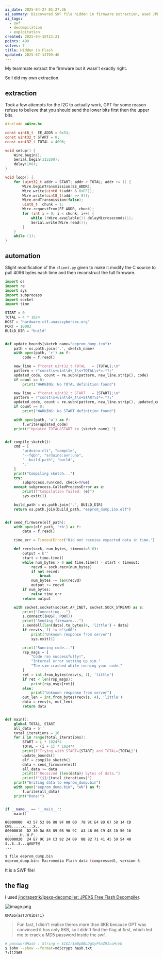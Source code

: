 ```yaml
---
ai_date: 2025-04-27 05:27:36
ai_summary: Discovered SWF file hidden in firmware extraction, used JPEXS decompiler to extract flag
ai_tags:
  - swf
  - decompilation
  - exploitation
created: 2025-04-18T23:21
points: 499
solves: 7
title: Hidden in Flash
updated: 2025-07-14T09:46
---
```


My teammate extract the firmware but it wasn't exactly right.

So I did my own extraction.

## extraction
Took a few attempts for the I2C to actually work, GPT for some reason refuse to believe that you should send the lower bits first then the upper bits.

```c [eeprom_dump.ino]
#include <Wire.h>

const uint8_t  EE_ADDR = 0x54;
const uint32_t START = 0;
const uint32_t TOTAL = 4096;

void setup() {
    Wire.begin();
    Serial.begin(115200);
    delay(100);
}

void loop() {
    for (uint32_t addr = START; addr < TOTAL; addr += 1) {
        Wire.beginTransmission(EE_ADDR);
        Wire.write(uint8_t(addr & 0xFF));
        Wire.write(uint8_t(addr >> 8));
        Wire.endTransmission(false);
        uint8_t  chunk = 1;
        Wire.requestFrom(EE_ADDR, chunk);
        for (int i = 0; i < chunk; i++) {
            while (!Wire.available()) delayMicroseconds(1);
            Serial.write(Wire.read());
        }
    }
    while (1);
}
```

## automation
Slight modification of the `client.py` given to make it modify the C source to pull 4096 bytes each time and then reconstruct the full firmware.

```python
import os
import re
import sys
import subprocess
import socket
import time

START = 0
TOTAL = 4 * 1024
HOST = "hardware.ctf.umasscybersec.org"
PORT = 10003
BUILD_DIR = "build"


def update_bounds(sketch_name="eeprom_dump.ino"):
    path = os.path.join('.', sketch_name)
    with open(path, 'r') as f:
        code = f.read()

    new_line = f"const uint32_t TOTAL   = {TOTAL};\n"
    pattern = r"const\s+uint\d+_t\s+TOTAL\s*=.*?;"
    updated_code, count = re.subn(pattern, new_line.strip(), code)
    if count == 0:
        print("WARNING: No TOTAL definition found")

    new_line = f"const uint32_t START   = {START};\n"
    pattern = r"const\s+uint\d+_t\s+START\s*=.*?;"
    updated_code, count = re.subn(pattern, new_line.strip(), updated_code)
    if count == 0:
        print("WARNING: No START definition found")

    with open(path, 'w') as f:
        f.write(updated_code)
    print(f"Updated TOTAL&START in {sketch_name}.")


def compile_sketch():
    cmd = [
        "arduino-cli", "compile",
        "--fqbn", "arduino:avr:uno",
        "--build-path", 'build',
        '.'
    ]
    print("Compiling sketch...")
    try:
        subprocess.run(cmd, check=True)
    except subprocess.CalledProcessError as e:
        print(f"Compilation failed: {e}")
        sys.exit(1)

    build_path = os.path.join('.', BUILD_DIR)
    return os.path.join(build_path, "eeprom_dump.ino.elf")


def send_firmware(elf_path):
    with open(elf_path, 'rb') as f:
        data = f.read()

    time_err = TimeoutError("Did not receive expected data in time.")

    def recv(sock, num_bytes, timeout=5.0):
        output = b''
        start = time.time()
        while num_bytes > 0 and time.time() - start < timeout:
            recvd = sock.recv(num_bytes)
            if not recvd:
                break
            num_bytes -= len(recvd)
            output += recvd
        if num_bytes:
            raise time_err
        return output

    with socket.socket(socket.AF_INET, socket.SOCK_STREAM) as s:
        print("Connecting...")
        s.connect((HOST, PORT))
        print("Sending firmware...")
        s.sendall(len(data).to_bytes(4, 'little') + data)
        if recv(s, 1) != b"\x00":
            print("Unknown response from server")
            sys.exit(1)

        print("Running code...")
        rsp_msgs = [
            "Code ran successfully!",
            "Internal error setting up sim."
            "The sim crashed while running your code."
        ]
        ret = int.from_bytes(recv(s, 1), 'little')
        if ret < len(rsp_msgs):
            print(rsp_msgs[ret])
        else:
            print("Unknown response from server")
        out_len = int.from_bytes(recv(s, 4), 'little')
        data = recv(s, out_len)
        return data


def main():
    global TOTAL, START
    all_data = b''
    total_iterations = 16
    for i in range(total_iterations):
        START = i * 1024*4
        TOTAL = (i + 1) * 1024*4
        print(f"Trying with START={START} and TOTAL={TOTAL}")
        update_bounds()
        elf = compile_sketch()
        data = send_firmware(elf)
        all_data += data
        print(f"Received {len(data)} bytes of data.")
        print(f"{i}/{total_iterations}")
    print("Writing data to eeprom_dump.bin")
    with open("eeprom_dump.bin", "wb") as f:
        f.write(all_data)
    print("Done!")


if __name__ == '__main__':
    main()
```

```
00000000  43 57 53 06 88 9F 00 00  78 9C E4 BD 07 58 14 CD  CWS.....x....X..
00000010  D2 30 DA B3 89 05 96 9C  A3 48 06 C9 48 10 50 16  .......H..H.P.
00000020  24 E7 9C 24 C3 92 24 09  0B 82 71 41 45 50 54 40  $..$..$...qAEPT@
...
```

```bash
$ file eeprom_dump.bin
eeprom_dump.bin: Macromedia Flash data (compressed), version 6
```

It is a SWF file!
## the flag

I used [jindrapetrik/jpexs-decompiler: JPEXS Free Flash Decompiler](https://github.com/jindrapetrik/jpexs-decompiler).

![image.png](https://res.cloudinary.com/kumonochisanaka/image/upload/v1745033202/2025/04/fb5292ad30ad86a5bdd091579ae61f4b.png)

```flag
UMASS{asT3r0iDs!1}
```

> Fun fact, I didn't realise theres more than 8KB because GPT was convinced it has only 8KB, so I didn't find the flag at first, which led me to crack a MD5 password inside the swf.

```bash
# passwordHash : String = $1$Ir$m0pQBLDgXyF9aZ9JcoH/v0
$ john --show --format=md5crypt hash.txt
?:112365
```